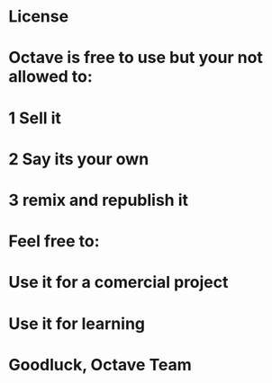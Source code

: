 # License
# Octave is free to use but your not allowed to:
# 1 Sell it
# 2 Say its your own
# 3 remix and republish it

# Feel free to:
# Use it for a comercial project
# Use it for learning

# Goodluck, Octave Team